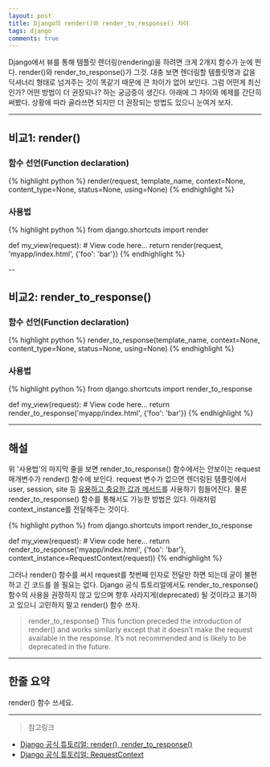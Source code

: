 ```yaml
---
layout: post
title: Django의 render()와 render_to_response() 차이
tags: django
comments: true
---
```

Django에서 뷰를 통해 템플릿 렌더링(rendering)을 하려면 크게 2개지 함수가 눈에 띈다. render()와 render_to_response()가 그것. 대충 보면 렌더링할 템플릿명과 값을 딕셔너리 형태로 넘겨주는 것이 똑같기 때문에 큰 차이가 없어 보인다. 그럼 어떤게 최신인가? 어떤 방법이 더 권장되나? 하는 궁금증이 생긴다. 아래에 그 차이와 예제를 간단히 써봤다. 상황에 따라 골라쓰면 되지만 더 권장되는 방법도 있으니 눈여겨 보자.
   
***
   
## **비교1**: render()
### 함수 선언(Function declaration)
{% highlight python %}
render(request, template_name, context=None, content_type=None, status=None, using=None)
{% endhighlight %}
### 사용법
{% highlight python %}
from django.shortcuts import render

def my_view(request):
    # View code here...
    return render(request, 'myapp/index.html', {'foo': 'bar'})
{% endhighlight %}

--

## **비교2**: render_to_response()
### 함수 선언(Function declaration)
{% highlight python %}
render_to_response(template_name, context=None, content_type=None, status=None, using=None)
{% endhighlight %}

### 사용법
{% highlight python %}
from django.shortcuts import render_to_response

def my_view(request):
    # View code here...
    return render_to_response('myapp/index.html', {'foo': 'bar'})
{% endhighlight %}

***
   
## 해설
위 '사용법'의 마지막 줄을 보면 render_to_response() 함수에서는 안보이는 request 매개변수가 render() 함수에 보인다. request 변수가 없으면 렌더링된 템플릿에서 user, session, site 등 [유용하고 중요한 값과 메서드]("https://docs.djangoproject.com/en/1.10/ref/request-response/")를 사용하기 힘들어진다. 물론 render_to_response() 함수를 통해서도 가능한 방법은 있다. 아래처럼 context_instance를 전달해주는 것이다.

{% highlight python %}
from django.shortcuts import render_to_response

def my_view(request):
    # View code here...
    return render_to_response('myapp/index.html', {'foo': 'bar'}, context_instance=RequestContext(request))
{% endhighlight %}

그러나 render() 함수를 써서 request를 첫번째 인자로 전달만 하면 되는데 굳이 불편하고 긴 코드를 쓸 필요는 없다. Django 공식 튜토리얼에서도 render_to_response() 함수의 사용을 권장하지 않고 있으며 향후 사라지게(deprecated) 될 것이라고 표기하고 있으니 고민하지 말고 render() 함수 쓰자.

> render_to_response()
> This function preceded the introduction of render() and works similarly except that it doesn’t make the request available in the response. It’s not recommended and is likely to be deprecated in the future.

***
   
## 한줄 요약
  
render() 함수 쓰세요.
      
***   
   
> 참고링크
- [Django 공식 튜토리얼: render(), render_to_response()]("https://docs.djangoproject.com/en/1.10/topics/http/shortcuts/")
- [Django 공식 튜토리얼: RequestContext]("https://docs.djangoproject.com/en/1.10/ref/templates/api/#django.template.RequestContext")
